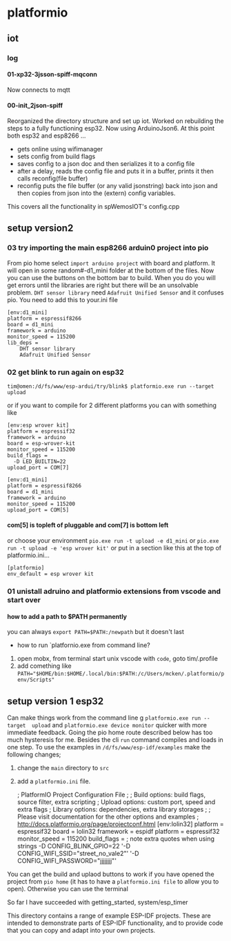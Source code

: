 # platformio

## iot
### log
#### 01-xp32-3jsson-spiff-mqconn
Now connects to mqtt
#### 00-init_2json-spiff
Reorganized the directory structure and set up iot. Worked on rebuilding the steps to a fully functioning esp32. Now using ArduinoJson6. At this point both esp32 and esp8266 ...

* gets online using wifimanager
* sets config from build flags
* saves config to a json doc and then serializes it to a config file
* after a delay, reads the config file and puts it in a buffer, prints it then calls reconfig(file buffer)
* reconfig puts the file buffer (or any valid jsonstring) back into json and then copies from json into the (extern) config variables.

This covers all the functionality in spWemosIOT's config.cpp

## setup version2
### 03 try importing the main esp8266 arduin0 project into pio
From pio home select `import arduino project` with board and platform. It will open in some random#-d1_mini folder at the bottom of the files. Now you can use the buttons on the bottom bar to build. When you do you will get errors until the libraries are right but there will be an unsolvable problem. `DHT sensor library` need `Adafruit Unified Sensor` and it confuses pio. You need to add this to your.ini file

    [env:d1_mini]
    platform = espressif8266
    board = d1_mini
    framework = arduino
    monitor_speed = 115200
    lib_deps = 
        DHT sensor library
        Adafruit Unified Sensor

### 02 get blink to run again on esp32
    tim@omen:/d/fs/www/esp-ardui/try/blink$ platformio.exe run --target upload 

or if you want to compile for 2 different platforms you can with something like

    [env:esp wrover kit]
    platform = espressif32
    framework = arduino
    board = esp-wrover-kit
    monitor_speed = 115200
    build_flags =
      -D LED_BUILTIN=22
    upload_port = COM[7]

    [env:d1_mini]
    platform = espressif8266
    board = d1_mini
    framework = arduino
    monitor_speed = 115200
    upload_port = COM[5]

#### com[5] is topleft of pluggable and com[7] is bottom left    

or choose your environment `pio.exe run -t upload -e d1_mini` or `pio.exe run -t upload -e 'esp wrover kit'` or put in a section like this at the top of platformio.ini...

    [platformio]
    env_default = esp wrover kit
### 01 unistall adruino and platformio extensions from vscode and start over

#### how to add a path to $PATH permanently 
you can always `export PATH=$PATH:/newpath` but it doesn't last
* how to run `platfornio.exe from command line? 
1. open mobx, from terminal start unix vscode with `code`, goto tim/.profile 
2. add comething like `PATH="$HOME/bin:$HOME/.local/bin:$PATH:/c/Users/mcken/.platformio/penv/Scripts"`

## setup version 1 esp32
Can make things work from the command line g `platformio.exe run --target  upload` and `platformio.exe device monitor` quicker with more immediate feedback. Going the pio home route described below has too much hysteresis for me. Besides the cli `run` command compiles and loads in one step. To use the examples in  `/d/fs/www/esp-idf/examples` make the following changes; 

1. change the `main` directory to `src`
2. add a `platformio.ini` file.


    ; PlatformIO Project Configuration File
    ;
    ;   Build options: build flags, source filter, extra scripting
    ;   Upload options: custom port, speed and extra flags
    ;   Library options: dependencies, extra library storages
    ;
    ; Please visit documentation for the other options and examples
    ; http://docs.platformio.org/page/projectconf.html
    [env:lolin32]
    platform = espressif32
    board = lolin32
    framework = espidf
    platform = espressif32
    monitor_speed = 115200
    build_flags =
      ; note extra quotes when using strings 
      -D CONFIG_BLINK_GPIO=22
      '-D CONFIG_WIFI_SSID="street_no_vale2"'
      '-D CONFIG_WIFI_PASSWORD="jjjjjjjj"'

You can get the build and uplaod buttons to work if you have opened the project from `pio home` (it has to have a `platformio.ini file` to allow you to open). Otherwise you can use the terminal 

So far I have succeeded with getting_started, system/esp_timer


This directory contains a range of example ESP-IDF projects. These are intended to demonstrate parts of ESP-IDF functionality, and to provide code that you can copy and adapt into your own projects.
